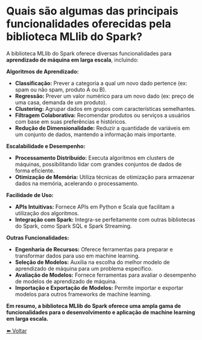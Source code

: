 # Quais são algumas das principais funcionalidades oferecidas pela biblioteca MLlib do Spark?

A biblioteca MLlib do Spark oferece diversas funcionalidades para **aprendizado de máquina em larga escala**, incluindo:

**Algoritmos de Aprendizado:**

* **Classificação:** Prever a categoria a qual um novo dado pertence (ex: spam ou não spam, produto A ou B).
* **Regressão:** Prever um valor numérico para um novo dado (ex: preço de uma casa, demanda de um produto).
* **Clustering:** Agrupar dados em grupos com características semelhantes.
* **Filtragem Colaborativa:** Recomendar produtos ou serviços a usuários com base em suas preferências e históricos.
* **Redução de Dimensionalidade:** Reduzir a quantidade de variáveis em um conjunto de dados, mantendo a informação mais importante.

**Escalabilidade e Desempenho:**

* **Processamento Distribuído:** Executa algoritmos em clusters de máquinas, possibilitando lidar com grandes conjuntos de dados de forma eficiente.
* **Otimização de Memória:** Utiliza técnicas de otimização para armazenar dados na memória, acelerando o processamento.

**Facilidade de Uso:**

* **APIs Intuitivas:** Fornece APIs em Python e Scala que facilitam a utilização dos algoritmos.
* **Integração com Spark:** Integra-se perfeitamente com outras bibliotecas do Spark, como Spark SQL e Spark Streaming.

**Outras Funcionalidades:**

* **Engenharia de Recursos:** Oferece ferramentas para preparar e transformar dados para uso em machine learning.
* **Seleção de Modelos:** Auxilia na escolha do melhor modelo de aprendizado de máquina para um problema específico.
* **Avaliação de Modelos:** Fornece ferramentas para avaliar o desempenho de modelos de aprendizado de máquina.
* **Importação e Exportação de Modelos:** Permite importar e exportar modelos para outros frameworks de machine learning.

**Em resumo, a biblioteca MLlib do Spark oferece uma ampla gama de funcionalidades para o desenvolvimento e aplicação de machine learning em larga escala.**



[⬅️ Voltar](../apache_spark.md)